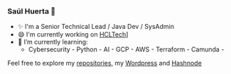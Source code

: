 ### Saúl Huerta 👋

- ✨ I'm a Senior Technical Lead / Java Dev / SysAdmin 
- 😄 I'm currently working on [HCLTech](https://www.hcltech.com/geo-presence/mexico)]
- 🌱 I’m currently learning:
  - Cybersecurity - Python - AI - GCP - AWS - Terraform - Camunda -


Feel free to explore my [repositories][repos], my [Wordpress][my_web] and [Hashnode][hashnode]

[repos]: https://github.com/saulhuerta?tab=repositories
[my_web]: https://saulh.wordpress.com/
[hashnode]: https://saul.hashnode.dev/
[HCLTech]: https://www.hcltech.com/geo-presence/mexico

<!--
**saulhuerta/saulhuerta** is a ✨ _special_ ✨ repository because its `README.md` (this file) appears on your GitHub profile.

Here are some ideas to get you started:

- 🔭 I’m currently working on ...
- 🌱 I’m currently learning ...
- 👯 I’m looking to collaborate on ...
- 🤔 I’m looking for help with ...
- 💬 Ask me about ...
- 📫 How to reach me: ...
- 😄 Pronouns: ...
- ⚡ Fun fact: ...
-->
